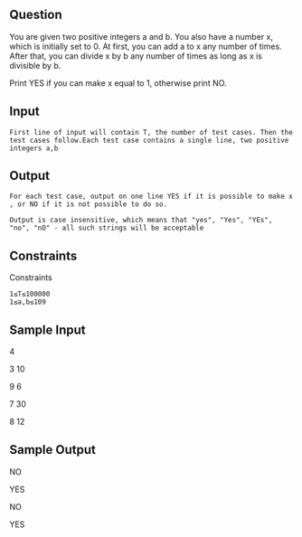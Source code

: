 ## Question
You are given two positive integers a and b. You also have a number x, which is initially set to 0. At first, you can add a to x any number of times. After that, you can divide x by b any number of times as long as x is divisible by b.

Print YES if you can make x
equal to 1, otherwise print NO.


## Input


    First line of input will contain T, the number of test cases. Then the test cases follow.Each test case contains a single line, two positive integers a,b

## Output

    For each test case, output on one line YES if it is possible to make x
    , or NO if it is not possible to do so.

    Output is case insensitive, which means that "yes", "Yes", "YEs", "no", "nO" - all such strings will be acceptable


## Constraints

Constraints

    1≤T≤100000
    1≤a,b≤109


## Sample Input 


4

3 10

9 6

7 30

8 12

## Sample Output

NO

YES

NO

YES
